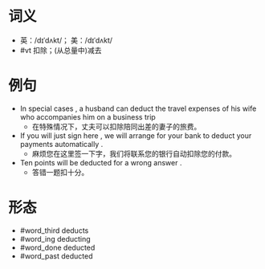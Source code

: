 # 词义
- 英：/dɪˈdʌkt/； 美：/dɪˈdʌkt/
- #vt 扣除；(从总量中)减去
# 例句
- In special cases , a husband can deduct the travel expenses of his wife who accompanies him on a business trip
	- 在特殊情况下，丈夫可以扣除陪同出差的妻子的旅费。
- If you will just sign here , we will arrange for your bank to deduct your payments automatically .
	- 麻烦您在这里签一下字，我们将联系您的银行自动扣除您的付款。
- Ten points will be deducted for a wrong answer .
	- 答错一题扣十分。
# 形态
- #word_third deducts
- #word_ing deducting
- #word_done deducted
- #word_past deducted
